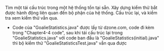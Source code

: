 Tìm một tái cấu trúc trong một hệ thống tồn tại sẵn. Xây dựng kiểm thử bắt được hành động liên quan đến bộ phận của hệ thống. Cấu trúc lại, và kiểm tra xem kiểm thử vẫn qua.
* Code của "GoalieStatistics.java" được lấy từ dzone.com, code đi kèm trong "Chapter4-4 code", sau khi tái cấu trúc lại trong "GoalieStatistics.java" với code ban đầu là "GoalieStatistics(initial).java" thì bộ kiểm thử "GoalieStatisticsTest.java" vẫn qua được